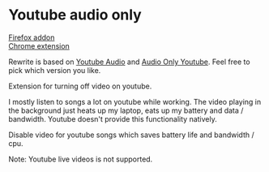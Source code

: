 Youtube audio only
=============

[Firefox addon](https://addons.mozilla.org/en-US/firefox/addon/youtube-audio_only/)  
[Chrome extension](https://chrome.google.com/webstore/detail/aommfmmbfgomgfndghgedemfdeidldbb/)  

Rewrite is based on [Youtube Audio](https://github.com/animeshkundu/youtube-audio) and [Audio Only Youtube](https://github.com/Ashish-Bansal/audio-only-youtube). Feel free to pick which version you like.

Extension for turning off video on youtube.

I mostly listen to songs a lot on youtube while working. The video playing in the background just heats up my laptop, eats up my battery and data / bandwidth. Youtube doesn't provide this functionality natively.

Disable video for youtube songs which saves battery life and bandwidth / cpu.

Note: Youtube live videos is not supported.
